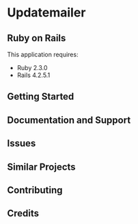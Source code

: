 Updatemailer
================


Ruby on Rails
-------------

This application requires:

- Ruby 2.3.0
- Rails 4.2.5.1


Getting Started
---------------

Documentation and Support
-------------------------

Issues
-------------

Similar Projects
----------------

Contributing
------------

Credits
-------
